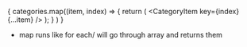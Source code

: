 {
    categories.map((item, index) => {
            return (
                <CategoryItem
                    key={index}
                    {...item}
                />
            );
        }
    )
}
* map runs like for each/ will go through array and returns them
